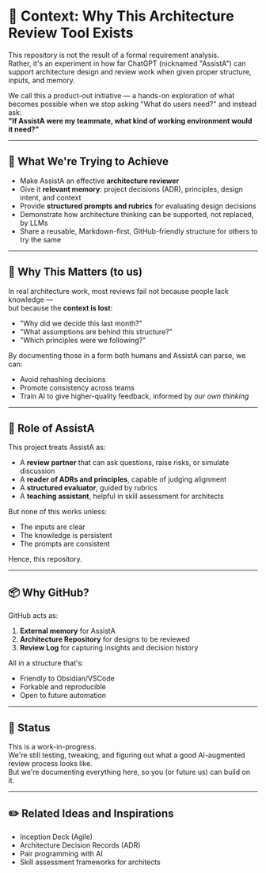

# 🧭 Context: Why This Architecture Review Tool Exists

This repository is not the result of a formal requirement analysis.  
Rather, it's an experiment in how far ChatGPT (nicknamed "AssistA") can support architecture design and review work when given proper structure, inputs, and memory.

We call this a product-out initiative — a hands-on exploration of what becomes possible when we stop asking "What do users need?" and instead ask:  
**"If AssistA were my teammate, what kind of working environment would it need?"**

---

## 🎯 What We're Trying to Achieve

- Make AssistA an effective **architecture reviewer**
- Give it **relevant memory**: project decisions (ADR), principles, design intent, and context
- Provide **structured prompts and rubrics** for evaluating design decisions
- Demonstrate how architecture thinking can be supported, not replaced, by LLMs
- Share a reusable, Markdown-first, GitHub-friendly structure for others to try the same

---

## 🧪 Why This Matters (to us)

In real architecture work, most reviews fail not because people lack knowledge —  
but because the **context is lost**:
- "Why did we decide this last month?"
- "What assumptions are behind this structure?"
- "Which principles were we following?"

By documenting those in a form both humans and AssistA can parse, we can:
- Avoid rehashing decisions
- Promote consistency across teams
- Train AI to give higher-quality feedback, informed by *our own thinking*

---

## 🤖 Role of AssistA

This project treats AssistA as:
- A **review partner** that can ask questions, raise risks, or simulate discussion
- A **reader of ADRs and principles**, capable of judging alignment
- A **structured evaluator**, guided by rubrics
- A **teaching assistant**, helpful in skill assessment for architects

But none of this works unless:
- The inputs are clear
- The knowledge is persistent
- The prompts are consistent

Hence, this repository.

---

## 📦 Why GitHub?

GitHub acts as:
1. **External memory** for AssistA  
2. **Architecture Repository** for designs to be reviewed  
3. **Review Log** for capturing insights and decision history

All in a structure that's:
- Friendly to Obsidian/VSCode
- Forkable and reproducible
- Open to future automation

---

## 🚧 Status

This is a work-in-progress.  
We're still testing, tweaking, and figuring out what a good AI-augmented review process looks like.  
But we're documenting everything here, so you (or future us) can build on it.

---

## ✏️ Related Ideas and Inspirations

- Inception Deck (Agile)
- Architecture Decision Records (ADR)
- Pair programming with AI
- Skill assessment frameworks for architects
